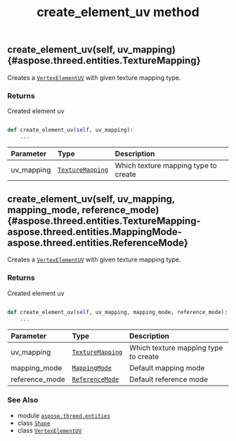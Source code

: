 ﻿---
title: create_element_uv method
second_title: Aspose.3D for Python via .NET API References
description: 
type: docs
weight: 40
url: /python-net/aspose.threed.entities/shape/create_element_uv/
is_root: false
---

## create_element_uv(self, uv_mapping) {#aspose.threed.entities.TextureMapping}

Creates a [`VertexElementUV`](/3d/python-net/aspose.threed.entities/vertexelementuv) with given texture mapping type.


### Returns 


Created element uv


```python

def create_element_uv(self, uv_mapping):
    ...
```


| Parameter | Type | Description |
| :- | :- | :- |
| uv_mapping | [`TextureMapping`](/3d/python-net/aspose.threed.entities/texturemapping) | Which texture mapping type to create |


## create_element_uv(self, uv_mapping, mapping_mode, reference_mode) {#aspose.threed.entities.TextureMapping-aspose.threed.entities.MappingMode-aspose.threed.entities.ReferenceMode}

Creates a [`VertexElementUV`](/3d/python-net/aspose.threed.entities/vertexelementuv) with given texture mapping type.


### Returns 


Created element uv


```python

def create_element_uv(self, uv_mapping, mapping_mode, reference_mode):
    ...
```


| Parameter | Type | Description |
| :- | :- | :- |
| uv_mapping | [`TextureMapping`](/3d/python-net/aspose.threed.entities/texturemapping) | Which texture mapping type to create |
| mapping_mode | [`MappingMode`](/3d/python-net/aspose.threed.entities/mappingmode) | Default mapping mode |
| reference_mode | [`ReferenceMode`](/3d/python-net/aspose.threed.entities/referencemode) | Default reference mode |



### See Also
* module [`aspose.threed.entities`](../../)
* class [`Shape`](/3d/python-net/aspose.threed.entities/shape)
* class [`VertexElementUV`](/3d/python-net/aspose.threed.entities/vertexelementuv)
